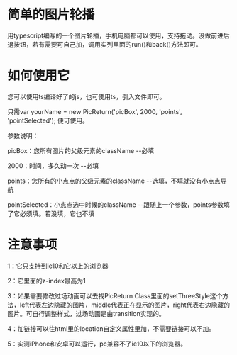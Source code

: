 # 简单的图片轮播
  用typescript编写的一个图片轮播，手机电脑都可以使用，支持拖动。没做前进后退按钮，若有需要可自己加，调用实列里面的run()和back()方法即可。

# 如何使用它
  您可以使用ts编译好了的js，也可使用ts，引入文件即可。
  
  只需var yourName = new PicReturn('picBox', 2000, 'points', 'pointSelected'); 便可使用。
  
  参数说明：
  
  picBox：您所有图片的父级元素的className --必填
  
  2000：时间，多久动一次  --必填
  
  points：您所有的小点点的父级元素的className  --选填，不填就没有小点点导航
  
  pointSelected：小点点选中时候的className  --跟随上一个参数，points参数填了它必须填。若没填，它也不填

# 注意事项
  1：它只支持到ie10和它以上的浏览器
  
  2：它里面的z-index最高为1
  
  3：如果需要修改过场动画可以去找PicReturn Class里面的setThreeStyle这个方法，left代表左边隐藏的图片，middle代表正在显示的图片，right代表右边隐藏的图片。可自行调整样式，过场动画是由transition实现的。
  
  4：加链接可以往html里的location自定义属性里加，不需要链接可以不加。
  
  5：实测iPhone和安卓可以运行，pc兼容不了ie10以下的浏览器。
  
